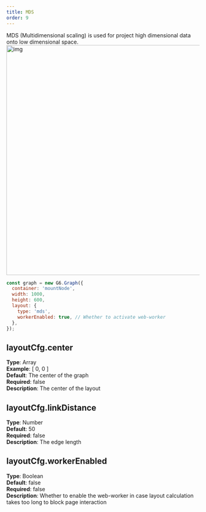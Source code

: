 ```yaml
---
title: MDS
order: 9
---
```


MDS (Multidimensional scaling) is used for project high dimensional data onto low dimensional space.<br /> <img src='https://gw.alipayobjects.com/mdn/rms_f8c6a0/afts/img/A*aUS7TJR2NHcAAAAAAAAAAABkARQnAQ' width=600 alt='img'/>

```javascript
const graph = new G6.Graph({
  container: 'mountNode',
  width: 1000,
  height: 600,
  layout: {
    type: 'mds',
    workerEnabled: true, // Whether to activate web-worker
  },
});
```

## layoutCfg.center

**Type**: Array<br />**Example**: [ 0, 0 ]<br />**Default**: The center of the graph<br />**Required**: false<br />**Description**: The center of the layout

## layoutCfg.linkDistance

**Type**: Number<br />**Default**: 50<br />**Required**: false<br />**Description**: The edge length

## layoutCfg.workerEnabled

**Type**: Boolean<br />**Default**: false<br />**Required**: false<br />**Description**: Whether to enable the web-worker in case layout calculation takes too long to block page interaction
